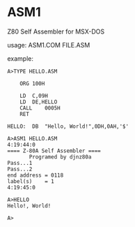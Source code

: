 ASM1
===

Z80 Self Assembler for MSX-DOS

usage:
	ASM1.COM FILE.ASM

example:
````
A>TYPE HELLO.ASM

	ORG	100H

	LD	C,09H
	LD	DE,HELLO
	CALL	0005H
	RET

HELLO:	DB	"Hello, World!",0DH,0AH,'$'

A>ASM1 HELLO.ASM
4:19:44:0
==== Z-80A Self Assembler ====
       Programed by djnz80a
Pass...1
Pass...2
end address = 0118
label(s)    = 1
4:19:45:0

A>HELLO
Hello!, World!

A>
````
